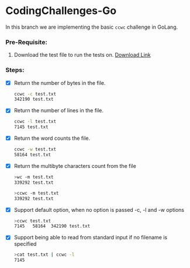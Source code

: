 # CodingChallenges-Go

In this branch we are implementing the basic `ccwc` challenge in GoLang.

### Pre-Requisite:

1. Download the test file to run the tests on. [Download Link](https://www.dropbox.com/scl/fi/d4zs6aoq6hr3oew2b6a9v/test.txt?rlkey=20c9d257pxd5emjjzd1gcbn03&dl=0)

### Steps:

- [x] Return the number of bytes in the file.

  ```sh
  ccwc -c test.txt
  342190 test.txt
  ```

- [x] Return the number of lines in the file.

  ```sh
  ccwc -l test.txt
  7145 test.txt
  ```

- [x] Return the word counts the file.

  ```sh
  ccwc -w test.txt
  58164 test.txt
  ```

- [x] Return the multibyte characters count from the file

  ```sh
  >wc -m test.txt
  339292 test.txt

  >ccwc -m test.txt
  339292 test.txt
  ```

- [x] Support default option, when no option is passed -c, -l and -w options

  ```sh
  >ccwc test.txt
  7145   58164  342190 test.txt
  ```

- [x] Support being able to read from standard input if no filename is specified

  ```sh
  >cat test.txt | ccwc -l
  7145
  ```
